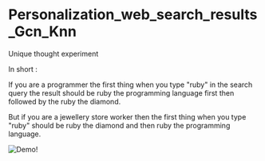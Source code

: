 # Personalization_web_search_results_Gcn_Knn
Unique thought experiment

In short : 

If you are a programmer the first thing when you type "ruby" in the search query the result should be ruby the programming language first then followed by the ruby the diamond.

But if you are a jewellery store worker then the first thing when you type "ruby" should be ruby the diamond and then ruby the programming language.

![Demo!](https://github.com/AditiThirdEye/Personalization_web_search_results_Gcn_Knn/blob/main/gyan.gif)
